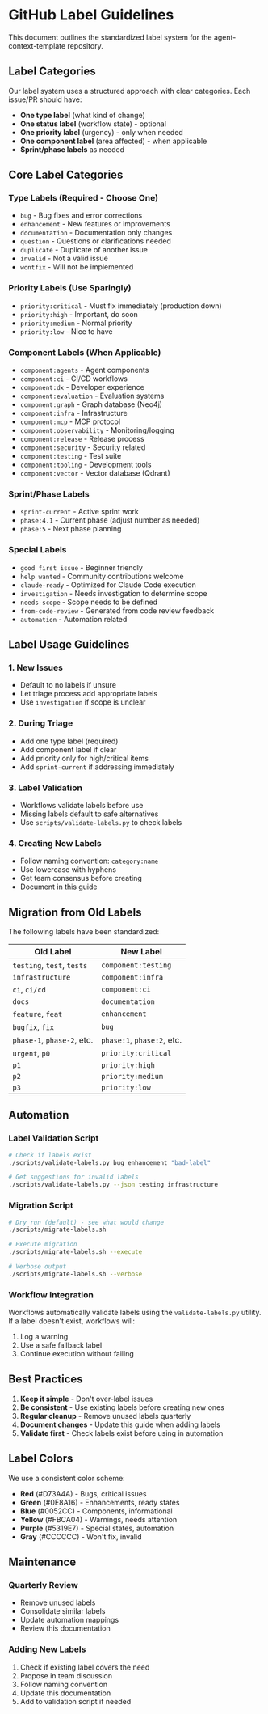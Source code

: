 # GitHub Label Guidelines

This document outlines the standardized label system for the agent-context-template repository.

## Label Categories

Our label system uses a structured approach with clear categories. Each issue/PR should have:
- **One type label** (what kind of change)
- **One status label** (workflow state) - optional
- **One priority label** (urgency) - only when needed
- **One component label** (area affected) - when applicable
- **Sprint/phase labels** as needed

## Core Label Categories

### Type Labels (Required - Choose One)
- `bug` - Bug fixes and error corrections
- `enhancement` - New features or improvements
- `documentation` - Documentation only changes
- `question` - Questions or clarifications needed
- `duplicate` - Duplicate of another issue
- `invalid` - Not a valid issue
- `wontfix` - Will not be implemented

### Priority Labels (Use Sparingly)
- `priority:critical` - Must fix immediately (production down)
- `priority:high` - Important, do soon
- `priority:medium` - Normal priority
- `priority:low` - Nice to have

### Component Labels (When Applicable)
- `component:agents` - Agent components
- `component:ci` - CI/CD workflows
- `component:dx` - Developer experience
- `component:evaluation` - Evaluation systems
- `component:graph` - Graph database (Neo4j)
- `component:infra` - Infrastructure
- `component:mcp` - MCP protocol
- `component:observability` - Monitoring/logging
- `component:release` - Release process
- `component:security` - Security related
- `component:testing` - Test suite
- `component:tooling` - Development tools
- `component:vector` - Vector database (Qdrant)

### Sprint/Phase Labels
- `sprint-current` - Active sprint work
- `phase:4.1` - Current phase (adjust number as needed)
- `phase:5` - Next phase planning

### Special Labels
- `good first issue` - Beginner friendly
- `help wanted` - Community contributions welcome
- `claude-ready` - Optimized for Claude Code execution
- `investigation` - Needs investigation to determine scope
- `needs-scope` - Scope needs to be defined
- `from-code-review` - Generated from code review feedback
- `automation` - Automation related

## Label Usage Guidelines

### 1. New Issues
- Default to no labels if unsure
- Let triage process add appropriate labels
- Use `investigation` if scope is unclear

### 2. During Triage
- Add one type label (required)
- Add component label if clear
- Add priority only for high/critical items
- Add `sprint-current` if addressing immediately

### 3. Label Validation
- Workflows validate labels before use
- Missing labels default to safe alternatives
- Use `scripts/validate-labels.py` to check labels

### 4. Creating New Labels
- Follow naming convention: `category:name`
- Use lowercase with hyphens
- Get team consensus before creating
- Document in this guide

## Migration from Old Labels

The following labels have been standardized:

| Old Label | New Label |
|-----------|-----------|
| `testing`, `test`, `tests` | `component:testing` |
| `infrastructure` | `component:infra` |
| `ci`, `ci/cd` | `component:ci` |
| `docs` | `documentation` |
| `feature`, `feat` | `enhancement` |
| `bugfix`, `fix` | `bug` |
| `phase-1`, `phase-2`, etc. | `phase:1`, `phase:2`, etc. |
| `urgent`, `p0` | `priority:critical` |
| `p1` | `priority:high` |
| `p2` | `priority:medium` |
| `p3` | `priority:low` |

## Automation

### Label Validation Script
```bash
# Check if labels exist
./scripts/validate-labels.py bug enhancement "bad-label"

# Get suggestions for invalid labels
./scripts/validate-labels.py --json testing infrastructure
```

### Migration Script
```bash
# Dry run (default) - see what would change
./scripts/migrate-labels.sh

# Execute migration
./scripts/migrate-labels.sh --execute

# Verbose output
./scripts/migrate-labels.sh --verbose
```

### Workflow Integration
Workflows automatically validate labels using the `validate-labels.py` utility. If a label doesn't exist, workflows will:
1. Log a warning
2. Use a safe fallback label
3. Continue execution without failing

## Best Practices

1. **Keep it simple** - Don't over-label issues
2. **Be consistent** - Use existing labels before creating new ones
3. **Regular cleanup** - Remove unused labels quarterly
4. **Document changes** - Update this guide when adding labels
5. **Validate first** - Check labels exist before using in automation

## Label Colors

We use a consistent color scheme:
- **Red** (#D73A4A) - Bugs, critical issues
- **Green** (#0E8A16) - Enhancements, ready states
- **Blue** (#0052CC) - Components, informational
- **Yellow** (#FBCA04) - Warnings, needs attention
- **Purple** (#5319E7) - Special states, automation
- **Gray** (#CCCCCC) - Won't fix, invalid

## Maintenance

### Quarterly Review
- Remove unused labels
- Consolidate similar labels
- Update automation mappings
- Review this documentation

### Adding New Labels
1. Check if existing label covers the need
2. Propose in team discussion
3. Follow naming convention
4. Update this documentation
5. Add to validation script if needed
